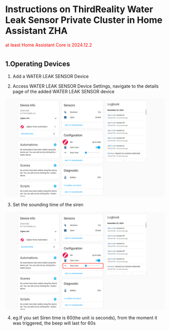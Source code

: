# Instructions on ThirdReality Water Leak Sensor Private Cluster in Home Assistant ZHA
<font color="red">at least Home Assistant Core is 2024.12.2</font>
#


## 1.Operating Devices

1) Add a WATER LEAK SENSOR Device

2) Access WATER LEAK SENSOR Device Settings, navigate to the details page of the added WATER LEAK SENSOR device

![image](assets/waterleak/2.png)

3) Set the sounding time of the siren

![image](assets/waterleak/3.png)

4) eg.If you set Siren time is 60(the unit is seconds), from the moment it was triggered, the beep will last for 60s




